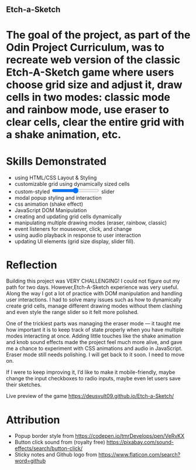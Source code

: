 ## Etch-a-Sketch

# The goal of the project, as part of the Odin Project Curriculum, was to recreate web version of the classic Etch-A-Sketch game where users choose grid size and adjust it, draw cells in two modes: classic mode and rainbow mode, use eraser to clear cells, clear the entire grid with a shake animation, etc.

# Skills Demonstrated

- using HTML/CSS Layout & Styling
- customizable grid using dynamically sized cells
- custom-styled <input type="range"> slider
- modal popup styling and interaction
- css animation (shake effect)
- JavaScript DOM Manipulation
- creating and updating grid cells dynamically
- manipulating multiple drawing modes (eraser, rainbow, classic)
- event listeners for mouseover, click, and change
- using audio playback in response to user interaction
- updating UI elements (grid size display, slider fill).


# Reflection

Building this project was VERY CHALLENGING! I could not figure out my path for two days. However,Etch-A-Sketch experience was very useful. Along the way I got a lot of practice with DOM manipulation and handling user interactions. I had to solve many issues such as how to dynamically create grid cells, manage different drawing modes without them clashing and even style the range slider so it felt more polished.

One of the trickiest parts was managing the eraser mode — it taught me how important it is to keep track of state properly when you have multiple modes interacting at once. Adding little touches like the shake animation and knob sound effects made the project feel much more alive, and gave me a chance to experiment with CSS animations and audio in JavaScript. Eraser mode still needs polishing. I will get back to it soon. I need to move on. 

If I were to keep improving it, I’d like to make it mobile-friendly, maybe change the input checkboxes to radio inputs, maybe even let users save their sketches.

Live preview of the game https://deusvult09.github.io/Etch-a-Sketch/

# Attribution

- Popup border style from https://codepen.io/tmrDevelops/pen/VeRvKX
- Button click sound from (royalty free) https://pixabay.com/sound-effects/search/button-click/
- Sticky notes and Github logo from https://www.flaticon.com/search?word=github